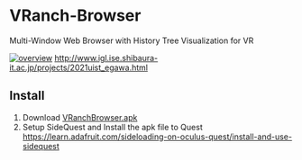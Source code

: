 # VRanch-Browser
Multi-Window Web Browser with History Tree Visualization for VR

[![overview](https://user-images.githubusercontent.com/95640923/144898819-8326e0c2-1228-4013-b4dc-5179cc1b309e.jpg)](https://www.youtube.com/watch?v=SD8VkKMeE_s)
http://www.igl.ise.shibaura-it.ac.jp/projects/2021uist_egawa.html

## Install
1. Download [VRanchBrowser.apk](https://github.com/RakuEgawa/VRanch-Browser/releases/tag/Demo)
2. Setup SideQuest and Install the apk file to Quest  
https://learn.adafruit.com/sideloading-on-oculus-quest/install-and-use-sidequest
